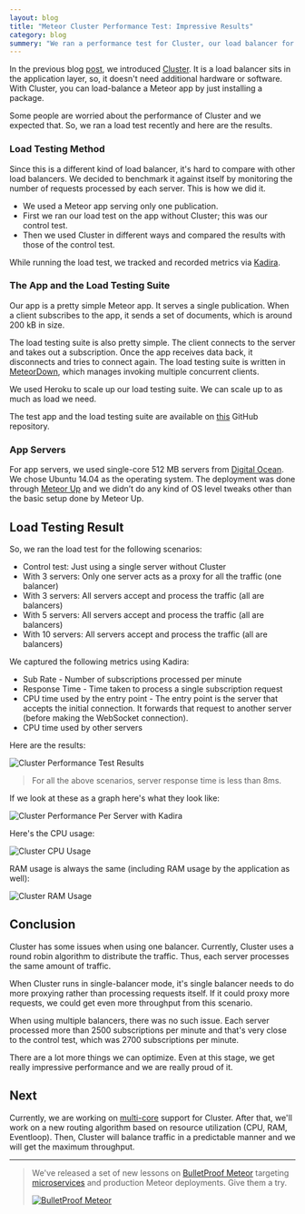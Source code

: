 ```yaml
---
layout: blog
title: "Meteor Cluster Performance Test: Impressive Results"
category: blog
summery: "We ran a performance test for Cluster, our load balancer for Meteor. The results are impressive."
---
```


In the previous blog [post](https://meteorhacks.com/cluster-a-different-kind-of-load-balancer-for-meteor.html), we introduced [Cluster](https://github.com/meteorhacks/cluster). It is a load balancer sits in the application layer, so, it doesn't need additional hardware or software. With Cluster, you can load-balance a Meteor app by just installing a package. 

Some people are worried about the performance of Cluster and we expected that. So, we ran a load test recently and here are the results. 

### Load Testing Method

Since this is a different kind of load balancer, it's hard to compare with other load balancers. We decided to benchmark it against itself by monitoring the number of requests processed by each server. This is how we did it.

* We used a Meteor app serving only one publication.
* First we ran our load test on the app without Cluster; this was our control test.
* Then we used Cluster in different ways and compared the results with those of the control test.

While running the load test, we tracked and recorded metrics via [Kadira](https://kadira.io/).

### The App and the Load Testing Suite

Our app is a pretty simple Meteor app. It serves a single publication. When a client subscribes to the app, it sends a set of documents, which is around 200 kB in size.

The load testing suite is also pretty simple. The client connects to the server and takes out a subscription. Once the app receives data back, it disconnects and tries to connect again. The load testing suite is written in [MeteorDown](https://github.com/meteorhacks/meteor-down), which  manages invoking multiple concurrent clients.

We used Heroku to scale up our load testing suite. We can scale up to as much as load we need. 

The test app and the load testing suite are available on [this](https://github.com/meteorhacks/cluster-performance) GitHub repository.

### App Servers 

For app servers, we used single-core 512 MB servers from [Digital Ocean](https://www.digitalocean.com/pricing/). We chose Ubuntu 14.04 as the operating system. The deployment was done through [Meteor Up](https://github.com/arunoda/meteor-up) and we didn’t do any kind of OS level tweaks other than the basic setup done by Meteor Up. 

## Load Testing Result

So, we ran the load test for the following scenarios:

* Control test: Just using a single server without Cluster
* With 3 servers: Only one server acts as a proxy for all the traffic (one balancer)
* With 3 servers: All servers accept and process the traffic (all are balancers)
* With 5 servers: All servers accept and process the traffic (all are balancers)
* With 10 servers: All servers accept and process the traffic (all are balancers)

We captured the following metrics using Kadira:

* Sub Rate - Number of subscriptions processed per minute
* Response Time - Time taken to process a single subscription request
* CPU time used by the entry point - The entry point is the server that accepts the initial connection. It forwards that request to another server (before making the WebSocket connection).
* CPU time used by other servers

Here are the results:

![Cluster Performance Test Results](https://cldup.com/Hr5qDoWSmT.png)

> For all the above scenarios, server response time is less than 8ms.

If we look at these  as a graph here's what they look like:

![Cluster Performance Per Server with Kadira](https://cldup.com/N6vX-X-EGe.png)

Here's the CPU usage:

![Cluster CPU Usage](https://cldup.com/nPFQBq12ny.png)

RAM usage is always the same (including RAM usage by the application as well):

![Cluster RAM Usage](https://cldup.com/N6HodQV--7.png)


## Conclusion

Cluster has some issues when using one balancer. Currently, Cluster uses a round robin algorithm to distribute the traffic. Thus, each server processes the same amount of traffic. 

When Cluster runs in single-balancer mode, it's single balancer needs to do more proxying rather than processing requests itself. If it could proxy more requests, we could get even more throughput from this scenario.

When using multiple balancers, there was no such issue. Each server processed more than 2500 subscriptions per minute and that's very close to the control test, which was 2700 subscriptions per minute.

There are a lot more things we can optimize. Even at this stage, we get really impressive performance and we are really proud of it.

## Next

Currently, we are working on [multi-core](https://github.com/meteorhacks/cluster/issues/8) support for Cluster. After that, we'll work on a new routing algorithm based on resource utilization (CPU, RAM, Eventloop). Then, Cluster will balance traffic in a predictable manner and we will get the maximum throughput.

---

> We've released a set of new lessons on [BulletProof Meteor](https://bulletproofmeteor.com/) targeting [microservices](https://bulletproofmeteor.com/architecture/microservices-with-meteor-and-ddp) and production Meteor deployments. Give them a try.
>
> [![BulletProof Meteor](https://cldup.com/oX1_f9-WXE.png)](https://bulletproofmeteor.com/)